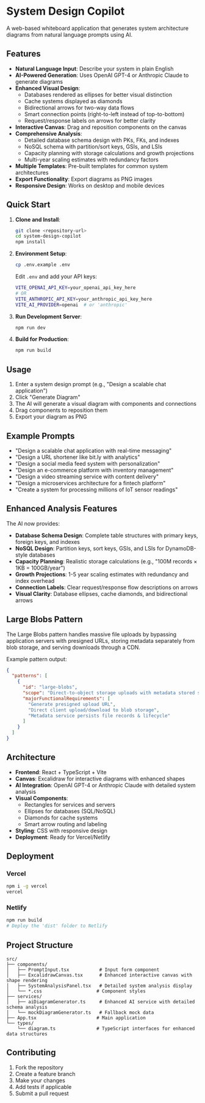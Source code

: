 # System Design Copilot

A web-based whiteboard application that generates system architecture diagrams from natural language prompts using AI.

## Features

- **Natural Language Input**: Describe your system in plain English
- **AI-Powered Generation**: Uses OpenAI GPT-4 or Anthropic Claude to generate diagrams
- **Enhanced Visual Design**: 
  - Databases rendered as ellipses for better visual distinction
  - Cache systems displayed as diamonds
  - Bidirectional arrows for two-way data flows
  - Smart connection points (right-to-left instead of top-to-bottom)
  - Request/response labels on arrows for better clarity
- **Interactive Canvas**: Drag and reposition components on the canvas
- **Comprehensive Analysis**: 
  - Detailed database schema design with PKs, FKs, and indexes
  - NoSQL schema with partition/sort keys, GSIs, and LSIs
  - Capacity planning with storage calculations and growth projections
  - Multi-year scaling estimates with redundancy factors
- **Multiple Templates**: Pre-built templates for common system architectures
- **Export Functionality**: Export diagrams as PNG images
- **Responsive Design**: Works on desktop and mobile devices

## Quick Start

1. **Clone and Install**:
   ```bash
   git clone <repository-url>
   cd system-design-copilot
   npm install
   ```

2. **Environment Setup**:
   ```bash
   cp .env.example .env
   ```
   
   Edit `.env` and add your API keys:
   ```bash
   VITE_OPENAI_API_KEY=your_openai_api_key_here
   # OR
   VITE_ANTHROPIC_API_KEY=your_anthropic_api_key_here
   VITE_AI_PROVIDER=openai  # or 'anthropic'
   ```

3. **Run Development Server**:
   ```bash
   npm run dev
   ```

4. **Build for Production**:
   ```bash
   npm run build
   ```

## Usage

1. Enter a system design prompt (e.g., "Design a scalable chat application")
2. Click "Generate Diagram" 
3. The AI will generate a visual diagram with components and connections
4. Drag components to reposition them
5. Export your diagram as PNG

## Example Prompts

- "Design a scalable chat application with real-time messaging"
- "Design a URL shortener like bit.ly with analytics"
- "Design a social media feed system with personalization"
- "Design an e-commerce platform with inventory management"
- "Design a video streaming service with content delivery"
- "Design a microservices architecture for a fintech platform"
- "Create a system for processing millions of IoT sensor readings"

## Enhanced Analysis Features

The AI now provides:

- **Database Schema Design**: Complete table structures with primary keys, foreign keys, and indexes
- **NoSQL Design**: Partition keys, sort keys, GSIs, and LSIs for DynamoDB-style databases  
- **Capacity Planning**: Realistic storage calculations (e.g., "100M records × 1KB = 100GB/year")
- **Growth Projections**: 1-5 year scaling estimates with redundancy and index overhead
- **Connection Labels**: Clear request/response flow descriptions on arrows
- **Visual Clarity**: Database ellipses, cache diamonds, and bidirectional arrows

## Large Blobs Pattern

The Large Blobs pattern handles massive file uploads by bypassing application servers with presigned URLs, storing metadata separately from blob storage, and serving downloads through a CDN.

Example pattern output:

```json
{
  "patterns": [
    {
      "id": "large-blobs",
      "scope": "Direct-to-object storage uploads with metadata stored separately from binary blobs.",
      "majorFunctionalRequirements": [
        "Generate presigned upload URL",
        "Direct client upload/download to blob storage",
        "Metadata service persists file records & lifecycle"
      ]
    }
  ]
}
```

## Architecture

- **Frontend**: React + TypeScript + Vite
- **Canvas**: Excalidraw for interactive diagrams with enhanced shapes
- **AI Integration**: OpenAI GPT-4 or Anthropic Claude with detailed system analysis
- **Visual Components**: 
  - Rectangles for services and servers
  - Ellipses for databases (SQL/NoSQL)
  - Diamonds for cache systems
  - Smart arrow routing and labeling
- **Styling**: CSS with responsive design
- **Deployment**: Ready for Vercel/Netlify

## Deployment

### Vercel
```bash
npm i -g vercel
vercel
```

### Netlify
```bash
npm run build
# Deploy the 'dist' folder to Netlify
```

## Project Structure

```
src/
├── components/
│   ├── PromptInput.tsx           # Input form component
│   ├── ExcalidrawCanvas.tsx      # Enhanced interactive canvas with shape rendering
│   ├── SystemAnalysisPanel.tsx   # Detailed system analysis display
│   └── *.css                    # Component styles
├── services/
│   ├── aiDiagramGenerator.ts     # Enhanced AI service with detailed schema analysis
│   └── mockDiagramGenerator.ts   # Fallback mock data
├── App.tsx                      # Main application
└── types/
    └── diagram.ts               # TypeScript interfaces for enhanced data structures
```

## Contributing

1. Fork the repository
2. Create a feature branch
3. Make your changes
4. Add tests if applicable
5. Submit a pull request
